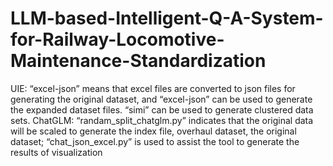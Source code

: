 # LLM-based-Intelligent-Q-A-System-for-Railway-Locomotive-Maintenance-Standardization
UIE: “excel-json” means that excel files are converted to json files for generating the original dataset, and “excel-json” can be used to generate the expanded dataset files. “simi” can be used to generate clustered data sets.
ChatGLM: “randam_split_chatglm.py” indicates that the original data will be scaled to generate the index file, overhaul dataset, the original dataset; “chat_json_excel.py” is used to assist the tool to generate the results of visualization
